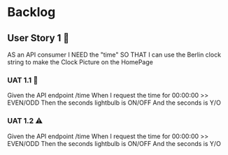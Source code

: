 # Backlog

## User Story 1 🚧

AS an API consumer
I NEED the "time"
SO THAT I can use the Berlin clock string to make the Clock Picture on the HomePage

### UAT 1.1 🚧

Given the API endpoint /time
When I request the time for 00:00:00 >> EVEN/ODD
Then the seconds lightbulb is ON/OFF
And the seconds is Y/O

### UAT 1.2 ⚠

Given the API endpoint /time
When I request the time for 00:00:00 >> EVEN/ODD
Then the seconds lightbulb is ON/OFF
And the seconds is Y/O
